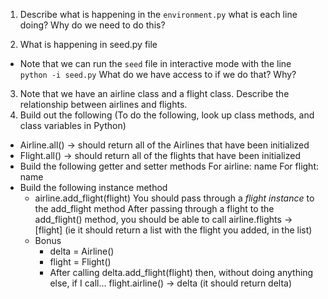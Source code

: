 1. Describe what is happening in the `environment.py`
  what is each line doing?
  Why do we need to do this?

2. What is happening in seed.py file
  - Note that we can run the `seed` file in interactive mode with the line `python -i seed.py`
  What do we have access to if we do that?  Why?

3. Note that we have an airline class and a flight class.  Describe the relationship between airlines and flights.
4. Build out the following
  (To do the following, look up class methods, and class variables in Python)
  - Airline.all()
    -> should return all of the Airlines that have been initialized
  - Flight.all()
    -> should return all of the flights that have been initialized
  - Build the following getter and setter methods
    For airline: name
    For flight: name
  - Build the following instance method
    - airline.add_flight(flight)
      You should pass through a *flight instance* to the add_flight method
      After passing through a flight to the add_flight() method, you should be able to call airline.flights -> [flight]
      (ie it should return a list with the flight you added, in the list)
    - Bonus
      - delta = Airline()
      - flight = Flight()
      - After calling  delta.add_flight(flight)
      then, without doing anything else, if I call...
     flight.airline() -> delta
     (it should return delta)
